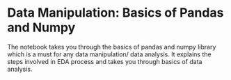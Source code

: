 # Data Manipulation: Basics of Pandas and Numpy
The notebook takes you through the basics of pandas and numpy library which is a must for any data manipulation/ data analysis. It explains the steps involved in EDA process 
and takes you through basics of data analysis.
